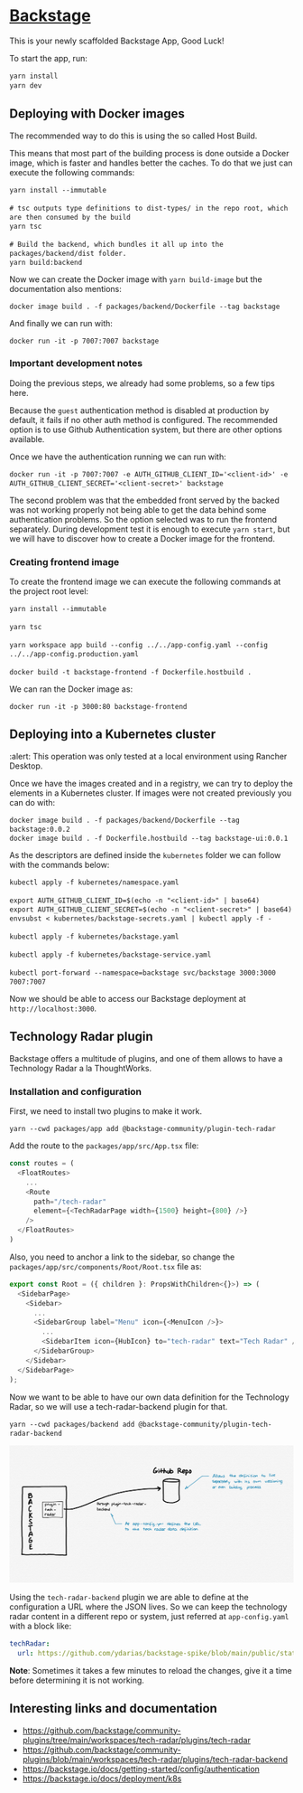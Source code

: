 # [Backstage](https://backstage.io)

This is your newly scaffolded Backstage App, Good Luck!

To start the app, run:

```sh
yarn install
yarn dev
```

## Deploying with Docker images

The recommended way to do this is using the so called Host Build.

This means that most part of the building process is done outside a Docker image, which is faster and handles better the caches. To do that we just can execute the following commands:

```shell
yarn install --immutable

# tsc outputs type definitions to dist-types/ in the repo root, which are then consumed by the build
yarn tsc

# Build the backend, which bundles it all up into the packages/backend/dist folder.
yarn build:backend
```

Now we can create the Docker image with `yarn build-image` but the documentation also mentions:

```shell
docker image build . -f packages/backend/Dockerfile --tag backstage
```

And finally we can run with:

```shell
docker run -it -p 7007:7007 backstage
```

### Important development notes

Doing the previous steps, we already had some problems, so a few tips here.

Because the `guest` authentication method is disabled at production by default, it fails if no other auth method is configured. The recommended option is to use Github Authentication system, but there are other options available. 

Once we have the authentication running we can run with:

```shell
docker run -it -p 7007:7007 -e AUTH_GITHUB_CLIENT_ID='<client-id>' -e AUTH_GITHUB_CLIENT_SECRET='<client-secret>' backstage
```

The second problem was that the embedded front served by the backed was not working properly not being able to get the data behind some authentication problems. So the option selected was to run the frontend separately. During development test it is enough to execute `yarn start`, but we will have to discover how to create a Docker image for the frontend.

### Creating frontend image

To create the frontend image we can execute the following commands at the project root level:

```shell
yarn install --immutable

yarn tsc

yarn workspace app build --config ../../app-config.yaml --config ../../app-config.production.yaml

docker build -t backstage-frontend -f Dockerfile.hostbuild .
```

We can ran the Docker image as:

```shell
docker run -it -p 3000:80 backstage-frontend
```

## Deploying into a Kubernetes cluster

:alert: This operation was only tested at a local environment using Rancher Desktop.

Once we have the images created and in a registry, we can try to deploy the elements in a Kubernetes cluster. If images were not created previously you can do with:

```shell
docker image build . -f packages/backend/Dockerfile --tag backstage:0.0.2
docker image build . -f Dockerfile.hostbuild --tag backstage-ui:0.0.1
```

As the descriptors are defined inside the `kubernetes` folder we can follow with the commands below:

```shell
kubectl apply -f kubernetes/namespace.yaml

export AUTH_GITHUB_CLIENT_ID=$(echo -n "<client-id>" | base64)
export AUTH_GITHUB_CLIENT_SECRET=$(echo -n "<client-secret>" | base64)
envsubst < kubernetes/backstage-secrets.yaml | kubectl apply -f -

kubectl apply -f kubernetes/backstage.yaml

kubectl apply -f kubernetes/backstage-service.yaml

kubectl port-forward --namespace=backstage svc/backstage 3000:3000 7007:7007
```

Now we should be able to access our Backstage deployment at `http://localhost:3000`.
 
## Technology Radar plugin

Backstage offers a multitude of plugins, and one of them allows to have a Technology Radar a la ThoughtWorks.

### Installation and configuration

First, we need to install two plugins to make it work.

```shell
yarn --cwd packages/app add @backstage-community/plugin-tech-radar
```

Add the route to the `packages/app/src/App.tsx` file:

```typescript jsx
const routes = (
  <FloatRoutes>
    ...
    <Route
      path="/tech-radar"
      element={<TechRadarPage width={1500} height={800} />}
    />
  </FloatRoutes>
)
```

Also, you need to anchor a link to the sidebar, so change the `packages/app/src/components/Root/Root.tsx` file as:

```typescript jsx
export const Root = ({ children }: PropsWithChildren<{}>) => (
  <SidebarPage>
    <Sidebar>
      ...
      <SidebarGroup label="Menu" icon={<MenuIcon />}>
        ...
        <SidebarItem icon={HubIcon} to="tech-radar" text="Tech Radar" />
      </SidebarGroup>
    </Sidebar>
  </SidebarPage>
);
```

Now we want to be able to have our own data definition for the Technology Radar, so we will use a tech-radar-backend plugin for that.

```shell
yarn --cwd packages/backend add @backstage-community/plugin-tech-radar-backend
```

![Backstage Tech Radar components diagram](docs/assets/backstage-tech-radar.png)

Using the `tech-radar-backend` plugin we are able to define at the configuration a URL where the JSON lives. So we can keep the technology radar content in a different repo or system, just referred at `app-config.yaml` with a block like:


```yaml
techRadar:
  url: https://github.com/ydarias/backstage-spike/blob/main/public/static/techRadarData.json
```

**Note**: Sometimes it takes a few minutes to reload the changes, give it a time before determining it is not working.

## Interesting links and documentation

* https://github.com/backstage/community-plugins/tree/main/workspaces/tech-radar/plugins/tech-radar
* https://github.com/backstage/community-plugins/blob/main/workspaces/tech-radar/plugins/tech-radar-backend
* https://backstage.io/docs/getting-started/config/authentication
* https://backstage.io/docs/deployment/k8s
